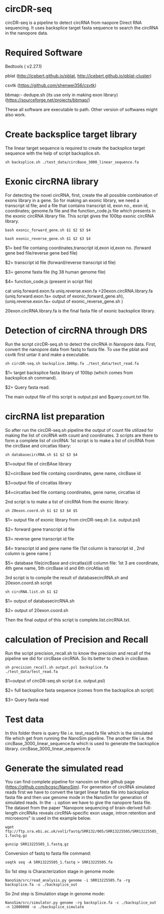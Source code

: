 # circDR-seq
circDR-seq is a pipeline to detect circRNA from naopore Direct RNA sequencing. It uses backsplice target fasta sequence to search the circRNA in the nanopore data.

# Required Software
Bedtools ( v2.27.1)

pblat (http://icebert.github.io/pblat, http://icebert.github.io/pblat-cluster)

csvtk (https://github.com/shenwei356/csvtk)

bbmap:- dedupe.sh (its use only in making exon library)(https://sourceforge.net/projects/bbmap/)

These all software are executable to path. Other version of softwares might also work.

# Create backsplice target library
The linear target sequence is required to create the backsplice target sequence with the help of script backsplice.sh. 

`sh backsplice.sh ./test_data/circBase_3000_linear_sequence.fa`

# Exonic circRNA library
For detecting the novel circRNA, first, create the all possible combination of exons library in a gene. So for making an exonic library, we need a transcript id file; and a file that contains transcript id, exon no., exon id, coordinates; genome.fa file and the function_code.js file which presents in the exonic circRNA library file.
This script gives the 100bp exonic circRNA library.

`bash exonic_forward_gene.sh $1 $2 $3 $4`

`bash exonic_reverse_gene.sh $1 $2 $3 $4`

$1= bed file containg coordinates,transcript id,exon id,exon no. (forward gene bed file/reverse gene bed file)

$2= transcript id file (forward/reverse transcript id file)

$3= genome fasta file (hg 38 human genome file)

$4= function_code.js (present in script file)

cat uniq.forward.exon.fa uniq.reverse.exon.fa >20exon.circRNA.library.fa (uniq.forward.exon.fa= output of exonic_forward_gene.sh), (uniq.reverse.exon.fa= output of exonic_reverse_gene.sh )

20exon.circRNA.library.fa is the final fasta file of exonic backsplice library. 

# Detection of circRNA through DRS
Run the script circDR-seq.sh to detect the circRNA in Nanopore data. First, convert the nanopore data from fastq to fasta file. To use the pblat and csvtk first untar it and make a executable.

`sh circDR-seq.sh backsplice.100bp.fa ./test_data/test_read.fa`

$1= target backsplice fasta library of 100bp (which comes from backsplice.sh command).

$2= Query fasta read.

The main output file of this script is output.psl and $query.count.txt file.

# circRNA list preparation
So after run the circDR-seq.sh pipeline the output of count file utilized for making the list of circRNA with count and coordinates. 3 scripts are there to form a complete list of circRNA:
1st script is to make a list of circRNA from the circBase and circatlas libary:

`sh databasecircRNA.sh $1 $2 $3 $4`

$1=output file of circBAse library 

$2=circBase bed file containg coordinates, gene name, circBase id 

$3=output file of circatlas library 

$4=circatlas bed file containg coordinates, gene name, circatlas id

2nd script is to make a list of circRNA from the exonic library:

`sh 20exon.coord.sh $1 $2 $3 $4 $5`

$1= output file of exonic library from circDR-seq.sh (i.e. output.psl)

$2= forward gene transcript id file

$3= reverse gene transcript id file

$4= transcript id and gene name file (1st column is transcript id , 2nd column is gene name )

$5= database file(circBase and circatlas)(6 column file: 1st 3 are coordinate, 4th gene name, 5th circBase id and 6th circAtlas id)

3rd script is to compile the result of databasecircRNA.sh and 20exon.coord.sh script 

`sh circRNA.list.sh $1 $2`

$1= output of databasecircRNA.sh

$2= output of 20exon.coord.sh

Then the final output of this script is complete.list.circRNA.txt.

# calculation of Precision and Recall
Run the script precision_recall.sh to know the precision and recall of the pipeline we did for circBase circRNA. So its better to check in circBase.

`sh precision_recall.sh output.psl backsplice.fa ./test_data/test_read.fa`

$1=output of circDR-seq.sh script (i.e. output.psl)

$2= full backsplice fasta sequence (comes from the backsplice.sh script)

$3= Query fasta read

# Test data
In this folder there is query file i.e. test_read.fa file which is the simulated file which get from running the NanoSim pipeline. The another file i.e. the circBase_3000_linear_sequence.fa which is used to generate the backsplice library. circBase_3000_linear_sequence.fa

# Generate the simulated read
You can find complete pipeline for nanosim on their github page (https://github.com/bcgsc/NanoSim). For generation of circRNA simulated reads first we have to convert the target linear fasta file into backsplice fasta file and then use genome mode in the NanoSim for generation of simulated reads. In the `-i` option we have to give the nanopore fasta file. The dataset from the paper "Nanopore sequencing of brain-derived full-length circRNAs reveals circRNA-specific exon usage, intron retention and microexons" is used in the example below.

`wget ftp://ftp.sra.ebi.ac.uk/vol1/fastq/SRR132/005/SRR13225505/SRR13225505_1.fastq.gz`

`gunzip SRR13225505_1.fastq.gz`

Conversion of fastq to fasta file command:

`seqtk seq -A SRR13225505_1.fastq > SRR13225505.fa` 

So 1st step is Characterization stage in genome mode:

`NanoSim/src/read_analysis.py genome -i SRR13225505.fa -rg backsplice.fa -o ./backsplice_out`

So 2nd step is Simulation stage in genome mode:

`NanoSim/src/simulator.py genome -rg backsplice.fa -c ./backsplice_out -n 12000000 -o ./backsplice_simulate`
